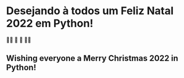 # Desejando à todos um Feliz Natal 2022 em Python! 
🎅🏾 🎄 🎁 🤙🏾

## Wishing everyone a Merry Christmas 2022 in Python!
